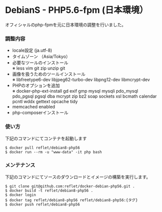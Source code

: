 # DebianS - PHP5.6-fpm (日本環境） #

オフィシャルのphp-fpmを元に日本環境の調整を行いました。

### 調整内容 ###

* locale設定 (ja.utf-8)
* タイムゾーン （Asia/Tokyo）
* 必要なツールのインストール  
※ less vim git zip unzip git
* 画像を扱うためのツールインストール  
※ libfreetype6-dev libjpeg62-turbo-dev libpng12-dev libmcrypt-dev
* PHPのオプションを追加  
※ docker-php-ext-install gd exif gmp mysql mysqli pdo_mysql pdo_pgsql pgsql dba mcrypt zip bz2 soap sockets xsl bcmath calendar pcntl wddx gettext opcache tidy
* memcached enabled
* php-composerインストール

### 使い方 ###

下記のコマンドにてコンテナを起動します

```
$ docker pull reflet/debian8-php56
$ docker run --rm -u "www-data" -it php bash
```

### メンテナンス ###

下記のコマンドにてソースのダウンロードとイメージの構築を実行します。

```
$ git clone git@github.com:reflet/docker-debian-php56.git .
$ docker build -t reflet/debian8-php56 .
$ docker login
$ docker tag reflet/debian8-php56 reflet/debian8-php56:{タグ}
$ docker push reflet/debian8-php56
```
